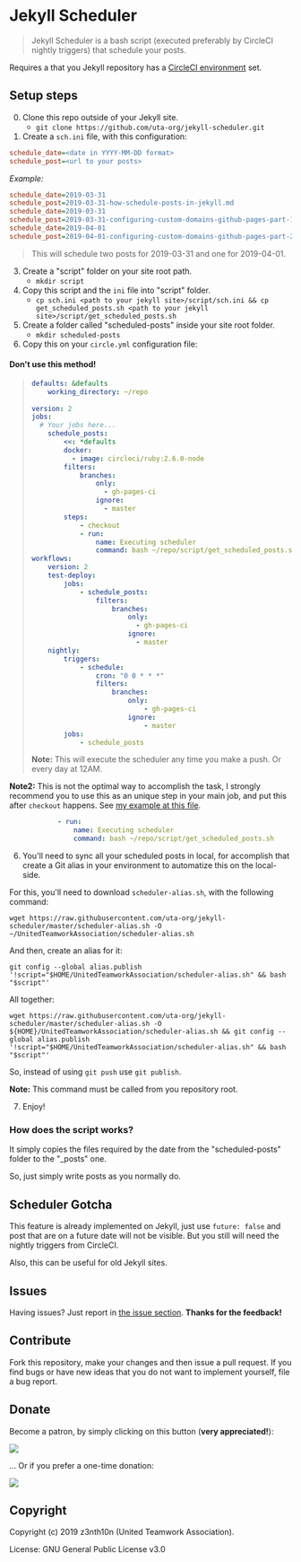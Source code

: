 # Jekyll Scheduler

> Jekyll Scheduler is a bash script (executed preferably by CircleCI nightly triggers) that schedule your posts.

Requires a that you Jekyll repository has a [CircleCI environment](https://z3nth10n.net/en/2019/03/20/jekyll-plugin-issue-with-github-pages) set.

## Setup steps

0. Clone this repo outside of your Jekyll site.
	- `git clone https://github.com/uta-org/jekyll-scheduler.git`
1. Create a `sch.ini` file, with this configuration:

```ini
schedule_date=<date in YYYY-MM-DD format>
schedule_post=<url to your posts>
```

*Example:*

```ini
schedule_date=2019-03-31
schedule_post=2019-03-31-how-schedule-posts-in-jekyll.md
schedule_date=2019-03-31
schedule_post=2019-03-31-configuring-custom-domains-github-pages-part-1.md
schedule_date=2019-04-01
schedule_post=2019-04-01-configuring-custom-domains-github-pages-part-2.md
```

> This will schedule two posts for 2019-03-31 and one for 2019-04-01.

3. Create a "script" folder on your site root path.
	- `mkdir script`
2. Copy this script and the `ini` file into "script" folder.
	- `cp sch.ini <path to your jekyll site>/script/sch.ini && cp get_scheduled_posts.sh <path to your jekyll site>/script/get_scheduled_posts.sh`
4. Create a folder called "scheduled-posts" inside your site root folder.
	- `mkdir scheduled-posts`
5. Copy this on your `circle.yml` configuration file:

#### Don't use this method!

> ```yaml
> defaults: &defaults
>     working_directory: ~/repo
>     
> version: 2
> jobs:
>   # Your jobs here... 
>     schedule_posts:
>         <<: *defaults
>         docker:
>           - image: circleci/ruby:2.6.0-node
>         filters:
>             branches:
>                 only:
>                   - gh-pages-ci
>                 ignore:
>                   - master
>         steps:
>             - checkout 
>             - run:
>                 name: Executing scheduler
>                 command: bash ~/repo/script/get_scheduled_posts.sh
> workflows:
>     version: 2
>     test-deploy:
>         jobs:
>             - schedule_posts:
>                 filters:
>                     branches:
>                         only:
>                           - gh-pages-ci
>                         ignore:
>                           - master              
>     nightly:
>         triggers:
>             - schedule:
>                 cron: "0 0 * * *"
>                 filters:
>                     branches:
>                         only:
>                             - gh-pages-ci
>                         ignore:
>                             - master
>         jobs:
>             - schedule_posts
> ```
>
> **Note:** This will execute the scheduler any time you make a push. Or every day at 12AM.

**Note2:** This is not the optimal way to accomplish the task, I strongly recommend you to use this as an unique step in your main job, and put this after `checkout` happens. See [my example at this file](https://github.com/z3nth10n/z3nth10n.github.io/blob/4500f380cd722a25e83108d5335edb87a9a3274e/circle.yml#L23).

```yaml
            - run:
                name: Executing scheduler
                command: bash ~/repo/script/get_scheduled_posts.sh
```

6. You'll need to sync all your scheduled posts in local, for accomplish that create a Git alias in your environment to automatize this on the local-side.

For this, you'll need to download `scheduler-alias.sh`, with the following command:

`wget https://raw.githubusercontent.com/uta-org/jekyll-scheduler/master/scheduler-alias.sh -O ~/UnitedTeamworkAssociation/scheduler-alias.sh`

And then, create an alias for it:

`git config --global alias.publish '!script="$HOME/UnitedTeamworkAssociation/scheduler-alias.sh" && bash "$script"'`

All together:

`wget https://raw.githubusercontent.com/uta-org/jekyll-scheduler/master/scheduler-alias.sh -O ${HOME}/UnitedTeamworkAssociation/scheduler-alias.sh && git config --global alias.publish '!script="$HOME/UnitedTeamworkAssociation/scheduler-alias.sh" && bash "$script"'`

So, instead of using `git push` use `git publish`.

**Note:** This command must be called from you repository root.

7. Enjoy!

### How does the script works?

It simply copies the files required by the date from the "scheduled-posts" folder to the "_posts" one.

So, just simply write posts as you normally do.

## Scheduler Gotcha

This feature is already implemented on Jekyll, just use `future: false` and post that are on a future date will not be visible. But you still will need the nightly triggers from CircleCI.

Also, this can be useful for old Jekyll sites.

## Issues

Having issues? Just report in [the issue section](/issues). **Thanks for the feedback!**

## Contribute

Fork this repository, make your changes and then issue a pull request. If you find bugs or have new ideas that you do not want to implement yourself, file a bug report.

## Donate

Become a patron, by simply clicking on this button (**very appreciated!**):

[![](https://c5.patreon.com/external/logo/become_a_patron_button.png)](https://www.patreon.com/z3nth10n)

... Or if you prefer a one-time donation:

[![](https://www.paypalobjects.com/en_US/i/btn/btn_donateCC_LG.gif)](https://paypal.me/z3nth10n)

## Copyright

Copyright (c) 2019 z3nth10n (United Teamwork Association).

License: GNU General Public License v3.0